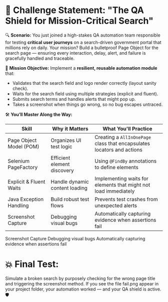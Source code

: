 # 🧪 **Challenge Statement: "The QA Shield for Mission-Critical Search"**

🔍 **Scenario:**
You just joined a high-stakes QA automation team responsible for testing **critical user journeys** on
a search-driven government portal that millions rely on daily. Your mission? Build a bulletproof Page Object for 
the search page — ensuring every interaction, delay, alert, and failure is gracefully handled and traceable.

🎯 **Mission Objective:**
Implement a **resilient, reusable automation module** that:

* Validates that the search field and logo render correctly (layout sanity check).
* Waits for the search field using multiple strategies (explicit and fluent).
* Submits search terms and handles alerts that might pop up.
* Takes a screenshot when things go wrong, so no bug escapes untraced.

🛠️ **You’ll Master Along the Way:**

| Skill                   | Why it Matters                 | What You'll Practice                                                   |
|-------------------------|--------------------------------|------------------------------------------------------------------------|
| Page Object Model (POM) | Organizes UI test logic        | Creating a `AllInOnePage` class that encapsulates locators and actions |
| Selenium PageFactory    | Efficient element discovery    | Using `@FindBy` annotations to define elements                         |
| Explicit & Fluent Waits | Handle dynamic content loading | Implementing waits for elements that might not load immediately        |
| Java Exception Handling | Build robust test flows        | Prevents test crashes from unexpected alerts                           |
| Screenshot Capture      | Debugging visual bugs          | Automatically capturing evidence when assertions fail                  |

Screenshot Capture	Debugging visual bugs	Automatically capturing evidence when assertions fail

# 💥 Final Test:
Simulate a broken search by purposely checking for the wrong page title and triggering the screenshot method. 
If you see the file fail.png appear in your project folder, your automation worked — and your QA shield is active. 🛡️
